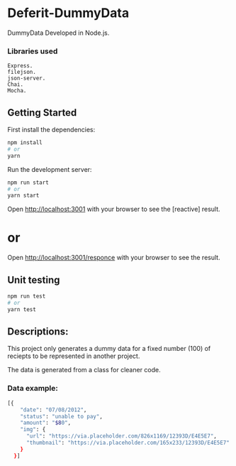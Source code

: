 # Deferit-DummyData

DummyData
Developed in Node.js.

### Libraries used

    Express.
    filejson.
    json-server.
    Chai.
    Mocha.

## Getting Started

First install the dependencies:

```bash
npm install
# or
yarn
```

Run the development server:

```bash
npm run start
# or
yarn start
```

Open [http://localhost:3001](http://localhost:3001) with your browser to see the [reactive] result.

# or

Open [http://localhost:3001/responce](http://localhost:3001/responce) with your browser to see the result.

## Unit testing

```bash
npm run test
# or
yarn test
```

## Descriptions:

This project only generates a dummy data for a fixed number (100) of reciepts to be represented in another project.

The data is generated from a class for cleaner code.

### Data example:

```bash
[{
    "date": "07/08/2012",
    "status": "unable to pay",
    "amount": "$80",
    "img": {
      "url": "https://via.placeholder.com/826x1169/12393D/E4E5E7",
      "thumbnail": "https://via.placeholder.com/165x233/12393D/E4E5E7"
    }
  }]
```
